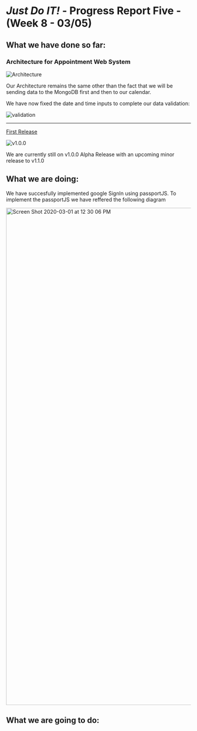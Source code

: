 # *Just Do IT!* - Progress Report Five - (Week 8 - 03/05)

## What we have done so far:

### Architecture for Appointment Web System

![Architecture](https://user-images.githubusercontent.com/54300222/76047918-21fbc700-5f5c-11ea-98cf-0057ea78ea65.PNG)

Our Architecture remains the same other than the fact that we will be sending data to the MongoDB first and then to our calendar.

We have now fixed the date and time inputs to complete our data validation:

![validation](https://user-images.githubusercontent.com/21226482/76047050-396c8d00-5f27-11ea-9a81-5c02ac6f5b45.png)
___

[First Release](https://github.com/567WebSystems/project2alpha/releases)

![v1.0.0](https://user-images.githubusercontent.com/21226482/75476196-cfb91580-595f-11ea-9c6e-5930d19ca767.png)

We are currently still on v1.0.0 Alpha Release with an upcoming minor release to v1.1.0



## What we are doing:

We have succesfully implemented google SignIn using passportJS. To implement the passportJS we have reffered the following diagram

<img width="1355" alt="Screen Shot 2020-03-01 at 12 30 06 PM" src="https://user-images.githubusercontent.com/54300222/76048056-8cad0280-5f5c-11ea-853b-54b4f2524a4e.png">


## What we are going to do:
